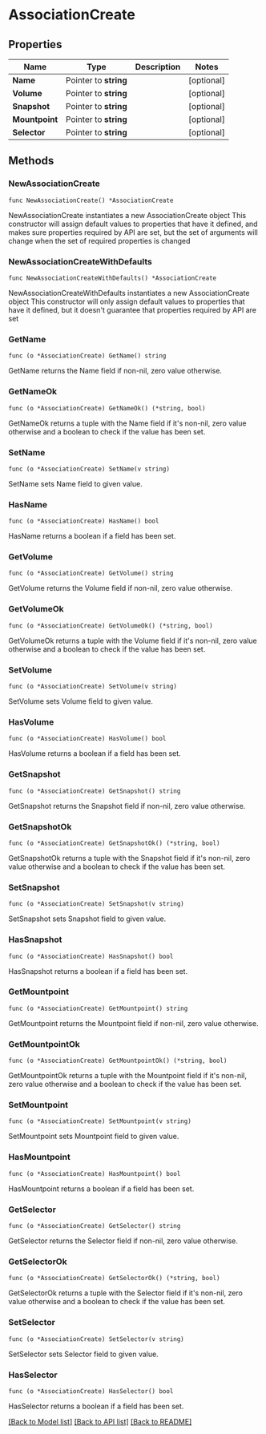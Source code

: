 # AssociationCreate

## Properties

Name | Type | Description | Notes
------------ | ------------- | ------------- | -------------
**Name** | Pointer to **string** |  | [optional] 
**Volume** | Pointer to **string** |  | [optional] 
**Snapshot** | Pointer to **string** |  | [optional] 
**Mountpoint** | Pointer to **string** |  | [optional] 
**Selector** | Pointer to **string** |  | [optional] 

## Methods

### NewAssociationCreate

`func NewAssociationCreate() *AssociationCreate`

NewAssociationCreate instantiates a new AssociationCreate object
This constructor will assign default values to properties that have it defined,
and makes sure properties required by API are set, but the set of arguments
will change when the set of required properties is changed

### NewAssociationCreateWithDefaults

`func NewAssociationCreateWithDefaults() *AssociationCreate`

NewAssociationCreateWithDefaults instantiates a new AssociationCreate object
This constructor will only assign default values to properties that have it defined,
but it doesn't guarantee that properties required by API are set

### GetName

`func (o *AssociationCreate) GetName() string`

GetName returns the Name field if non-nil, zero value otherwise.

### GetNameOk

`func (o *AssociationCreate) GetNameOk() (*string, bool)`

GetNameOk returns a tuple with the Name field if it's non-nil, zero value otherwise
and a boolean to check if the value has been set.

### SetName

`func (o *AssociationCreate) SetName(v string)`

SetName sets Name field to given value.

### HasName

`func (o *AssociationCreate) HasName() bool`

HasName returns a boolean if a field has been set.

### GetVolume

`func (o *AssociationCreate) GetVolume() string`

GetVolume returns the Volume field if non-nil, zero value otherwise.

### GetVolumeOk

`func (o *AssociationCreate) GetVolumeOk() (*string, bool)`

GetVolumeOk returns a tuple with the Volume field if it's non-nil, zero value otherwise
and a boolean to check if the value has been set.

### SetVolume

`func (o *AssociationCreate) SetVolume(v string)`

SetVolume sets Volume field to given value.

### HasVolume

`func (o *AssociationCreate) HasVolume() bool`

HasVolume returns a boolean if a field has been set.

### GetSnapshot

`func (o *AssociationCreate) GetSnapshot() string`

GetSnapshot returns the Snapshot field if non-nil, zero value otherwise.

### GetSnapshotOk

`func (o *AssociationCreate) GetSnapshotOk() (*string, bool)`

GetSnapshotOk returns a tuple with the Snapshot field if it's non-nil, zero value otherwise
and a boolean to check if the value has been set.

### SetSnapshot

`func (o *AssociationCreate) SetSnapshot(v string)`

SetSnapshot sets Snapshot field to given value.

### HasSnapshot

`func (o *AssociationCreate) HasSnapshot() bool`

HasSnapshot returns a boolean if a field has been set.

### GetMountpoint

`func (o *AssociationCreate) GetMountpoint() string`

GetMountpoint returns the Mountpoint field if non-nil, zero value otherwise.

### GetMountpointOk

`func (o *AssociationCreate) GetMountpointOk() (*string, bool)`

GetMountpointOk returns a tuple with the Mountpoint field if it's non-nil, zero value otherwise
and a boolean to check if the value has been set.

### SetMountpoint

`func (o *AssociationCreate) SetMountpoint(v string)`

SetMountpoint sets Mountpoint field to given value.

### HasMountpoint

`func (o *AssociationCreate) HasMountpoint() bool`

HasMountpoint returns a boolean if a field has been set.

### GetSelector

`func (o *AssociationCreate) GetSelector() string`

GetSelector returns the Selector field if non-nil, zero value otherwise.

### GetSelectorOk

`func (o *AssociationCreate) GetSelectorOk() (*string, bool)`

GetSelectorOk returns a tuple with the Selector field if it's non-nil, zero value otherwise
and a boolean to check if the value has been set.

### SetSelector

`func (o *AssociationCreate) SetSelector(v string)`

SetSelector sets Selector field to given value.

### HasSelector

`func (o *AssociationCreate) HasSelector() bool`

HasSelector returns a boolean if a field has been set.


[[Back to Model list]](../README.md#documentation-for-models) [[Back to API list]](../README.md#documentation-for-api-endpoints) [[Back to README]](../README.md)


